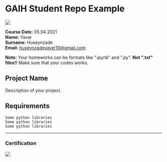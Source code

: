 # GAIH Student Repo Example
![](img/newlogo.png)

**Course Date:** 05.04.2021     
**Name:** Yavar     
**Surname:** Huseynzade      
**Email:** huseynzadeyaver19@gmail.com  

**Note:** Your homeworks can be formats like ".ipynb" and ".py". **Not ".txt" files!!** Make sure that your codes works.  

## Project Name
Description of your project.

## Requirements
```
Some python libraries
Some python libraries
Some python libraries
```
---

### Certification
![](img/TopLearnerCertificate.png)

